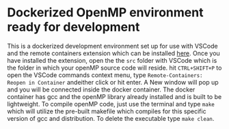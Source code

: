 # Dockerized OpenMP environment ready for development
This is a dockerized development environment set up for use with VSCode and the remote containers extension which can be installed [here](https://marketplace.visualstudio.com/items?itemName=ms-vscode-remote.remote-containers).
Once you have installed the extension, open the the `src` folder with VSCode which is the folder in which your openMP source code will reside. 
hit `CTRL+SHIFT+P` to open the VSCode commands context menu, type `Remote-Containers: Reopen in Container` andeither click or hit enter. A New window will pop up and you will be connected inside the docker container. The docker container has gcc and the openMP library already installed and is built to be lightweight. To compile openMP code, just use the terminal and type `make` which will utilize the pre-built makefile which compiles for this specific version of gcc and distribution. To delete the executable type `make clean`.